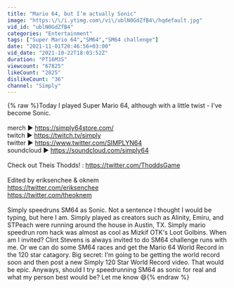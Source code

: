 ```yaml
---
title: "Mario 64, but I’m actually Sonic"
image: "https:\/\/i.ytimg.com\/vi\/ublN0GdZfB4\/hqdefault.jpg"
vid_id: "ublN0GdZfB4"
categories: "Entertainment"
tags: ["Super Mario 64","SM64","SM64 challenge"]
date: "2021-11-01T20:46:56+03:00"
vid_date: "2021-10-22T18:03:52Z"
duration: "PT16M3S"
viewcount: "67825"
likeCount: "2825"
dislikeCount: "36"
channel: "Simply"
---
```

{% raw %}Today I played Super Mario 64, although with a little twist - I've become Sonic.<br /><br />merch ► <a rel="nofollow" target="blank" href="https://simply64store.com/">https://simply64store.com/</a><br />twitch ► <a rel="nofollow" target="blank" href="https://twitch.tv/simply">https://twitch.tv/simply</a><br />twitter ► <a rel="nofollow" target="blank" href="https://www.twitter.com/SIMPLYN64">https://www.twitter.com/SIMPLYN64</a><br />soundcloud ► <a rel="nofollow" target="blank" href="https://soundcloud.com/simply64">https://soundcloud.com/simply64</a><br /><br />Check out Theis Thodds! : <a rel="nofollow" target="blank" href="https://twitter.com/ThoddsGame">https://twitter.com/ThoddsGame</a><br /><br />Edited by eriksenchee &amp; oknem<br /><a rel="nofollow" target="blank" href="https://twitter.com/eriksenchee">https://twitter.com/eriksenchee</a><br /><a rel="nofollow" target="blank" href="https://twitter.com/theoknem">https://twitter.com/theoknem</a><br /><br />Simply speedruns SM64 as Sonic. Not a sentence I thought I would be typing, but here I am. Simply played as creators such as Alinity, Emiru, and STPeach were running around the house in Austin, TX. Simply mario speedrun rom hack was almost as cool as Mizkif OTK's Loot Golbins. When am I invited? Clint Stevens is always invited to do SM64 challenge runs with me. Or we can do some SM64 races and get the Mario 64 World Record in the 120 star catagory. Big secret: I'm going to be getting the world record soon and then post a new Simply 120 Star World Record video. That would be epic. Anyways, should I try speedrunning SM64 as sonic for real and what my person best would be? Let me know :smile:{% endraw %}
